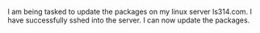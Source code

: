 I am being tasked to update the packages on my linux server ls314.com. I have successfully sshed into the server. I can now update the packages.

